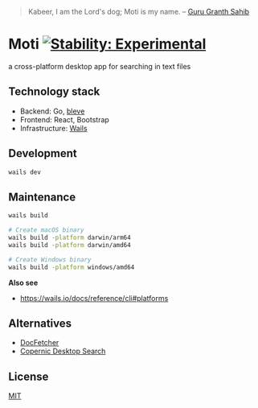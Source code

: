 > Kabeer, I am the Lord's dog; Moti is my name. – [Guru Granth Sahib](https://www.hinduwebsite.com/sacredscripts/sikhscripts/guru940.asp)

# Moti [![Stability: Experimental](https://masterminds.github.io/stability/experimental.svg)](https://masterminds.github.io/stability/experimental.html)

a cross-platform desktop app for searching in text files

## Technology stack

- Backend: Go, [bleve](https://github.com/blevesearch/bleve)
- Frontend: React, Bootstrap
- Infrastructure: [Wails](https://wails.io/)

## Development

```sh
wails dev
```

## Maintenance

```sh
wails build

# Create macOS binary
wails build -platform darwin/arm64
wails build -platform darwin/amd64

# Create Windows binary
wails build -platform windows/amd64
```

**Also see**

- https://wails.io/docs/reference/cli#platforms

## Alternatives

- [DocFetcher](https://docfetcher.sourceforge.io/)
- [Copernic Desktop Search](https://copernic.com)

## License

[MIT](./LICENSE)
